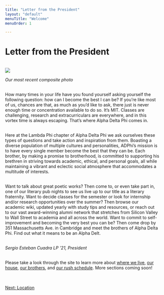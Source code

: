 ```yaml
---
title: "Letter from the President"
layout: "default"
menuTitle: "Welcome"
menuOrder: 1

---
```


<div class="content-big container">

<h1>Letter from the President</h1>
<br />

<img src="/images/Composite 2018.jpg">

*Our most recent composite photo*
<br />
<br />

How many times in your life have you found yourself asking yourself the following question: how can I become the best I can be? If you’re like most of us, chances are that, as much as you’d like to ask, there just is never enough time or concentration available to do so. It’s MIT. Classes are challenging, research and extracurriculars are everywhere, and in this vortex time is always escaping. That’s where Alpha Delta Phi comes in.
<br />
<br />

Here at the Lambda Phi chapter of Alpha Delta Phi we ask ourselves these types of questions and take action and inspiration from them. Boasting a diverse population of multiple cultures and personalities, ADPhi’s mission is to have every single member become the best that they can be. Each brother, by making a promise to brotherhood, is committed to supporting his brethren in striving towards academic, ethical, and personal goals, all while maintaining a vibrant and eclectic social atmosphere that accommodates a multitude of interests.
<br />
<br />

Want to talk about great poetic works? Then come to, or even take part in, one of our literary pub nights to see us live up to our title as a literary fraternity. Want to decide classes for the semester or look for internship and/or research opportunities over the summer? Then browse our academic wiki, updated yearly with study tips and resources, or reach out to our vast award-winning alumni network that stretches from Silicon Valley to Wall Street to academia and all across the world. Want to commit to self-improvement and becoming the very best you can be? Then come drop by 351 Massachusetts Ave. in Cambridge and meet the brothers of Alpha Delta Phi. Find out what it means to be an Alpha Delt.
<br />
<br />

*Sergio Esteban Cuadra LP '21, President*
<br />
<br />

Please take a look through the site to learn more about <a href="/location.html">where we live</a>, <a href="/house.html">our house</a>, <a href="/brothers.html">our brothers</a>, and <a href="/rush.html">our rush schedule</a>. More sections coming soon!

<br />
<br />

<div align="left" class="next">
  <a href="/location.html">Next: Location</a>
</div>

</div>
